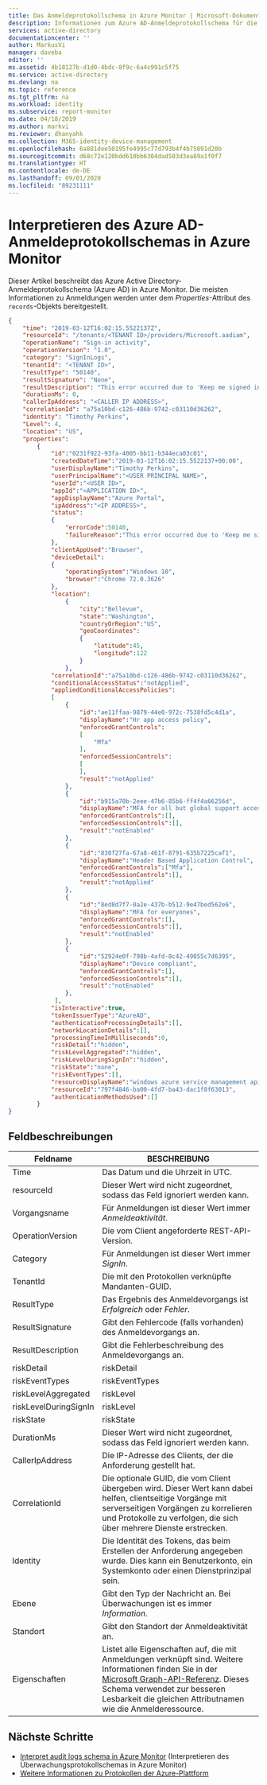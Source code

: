 ```yaml
---
title: Das Anmeldeprotokollschema in Azure Monitor | Microsoft-Dokumentation
description: Informationen zum Azure AD-Anmeldeprotokollschema für die Verwendung in Azure Monitor
services: active-directory
documentationcenter: ''
author: MarkusVi
manager: daveba
editor: ''
ms.assetid: 4b18127b-d1d0-4bdc-8f9c-6a4c991c5f75
ms.service: active-directory
ms.devlang: na
ms.topic: reference
ms.tgt_pltfrm: na
ms.workload: identity
ms.subservice: report-monitor
ms.date: 04/18/2019
ms.author: markvi
ms.reviewer: dhanyahk
ms.collection: M365-identity-device-management
ms.openlocfilehash: 6a881dee50195fe4995c77d793b4f4b75091d20b
ms.sourcegitcommit: d68c72e120bdd610bb6304dad503d3ea89a1f0f7
ms.translationtype: HT
ms.contentlocale: de-DE
ms.lasthandoff: 09/01/2020
ms.locfileid: "89231111"
---
```

# <a name="interpret-the-azure-ad-sign-in-logs-schema-in-azure-monitor"></a>Interpretieren des Azure AD-Anmeldeprotokollschemas in Azure Monitor

Dieser Artikel beschreibt das Azure Active Directory-Anmeldeprotokollschema (Azure AD) in Azure Monitor. Die meisten Informationen zu Anmeldungen werden unter dem *Properties*-Attribut des `records`-Objekts bereitgestellt.


```json
{ 
    "time": "2019-03-12T16:02:15.5522137Z", 
    "resourceId": "/tenants/<TENANT ID>/providers/Microsoft.aadiam",
    "operationName": "Sign-in activity", 
    "operationVersion": "1.0", 
    "category": "SignInLogs", 
    "tenantId": "<TENANT ID>", 
    "resultType": "50140", 
    "resultSignature": "None", 
    "resultDescription": "This error occurred due to 'Keep me signed in' interrupt when the user was signing-in.", 
    "durationMs": 0, 
    "callerIpAddress": "<CALLER IP ADDRESS>", 
    "correlationId": "a75a10bd-c126-486b-9742-c03110d36262", 
    "identity": "Timothy Perkins", 
    "Level": 4, 
    "location": "US", 
    "properties": 
        {
            "id":"0231f922-93fa-4005-bb11-b344eca03c01",
            "createdDateTime":"2019-03-12T16:02:15.5522137+00:00",
            "userDisplayName":"Timothy Perkins",
            "userPrincipalName":"<USER PRINCIPAL NAME>",
            "userId":"<USER ID>",
            "appId":"<APPLICATION ID>",
            "appDisplayName":"Azure Portal",
            "ipAddress":"<IP ADDRESS>",
            "status":
            {
                "errorCode":50140,
                "failureReason":"This error occurred due to 'Keep me signed in' interrupt when the user was signing-in."
            },
            "clientAppUsed":"Browser",
            "deviceDetail":
            {
                "operatingSystem":"Windows 10",
                "browser":"Chrome 72.0.3626"
            },
            "location":
                {
                    "city":"Bellevue",
                    "state":"Washington",
                    "countryOrRegion":"US",
                    "geoCoordinates":
                    {
                        "latitude":45,
                        "longitude":122
                    }
                },
            "correlationId":"a75a10bd-c126-486b-9742-c03110d36262",
            "conditionalAccessStatus":"notApplied",
            "appliedConditionalAccessPolicies":
            [
                {
                    "id":"ae11ffaa-9879-44e0-972c-7538fd5c4d1a",
                    "displayName":"Hr app access policy",
                    "enforcedGrantControls":
                    [
                        "Mfa"
                    ],
                    "enforcedSessionControls":
                    [
                    ],
                    "result":"notApplied"
                },
                {
                    "id":"b915a70b-2eee-47b6-85b6-ff4f4a66256d",
                    "displayName":"MFA for all but global support access",
                    "enforcedGrantControls":[],
                    "enforcedSessionControls":[],
                    "result":"notEnabled"
                },
                {
                    "id":"830f27fa-67a8-461f-8791-635b7225caf1",
                    "displayName":"Header Based Application Control",
                    "enforcedGrantControls":["Mfa"],
                    "enforcedSessionControls":[],
                    "result":"notApplied"
                },
                {
                    "id":"8ed8d7f7-0a2e-437b-b512-9e47bed562e6",
                    "displayName":"MFA for everyones",
                    "enforcedGrantControls":[],
                    "enforcedSessionControls":[],
                    "result":"notEnabled"
                },
                {
                    "id":"52924e0f-798b-4afd-8c42-49055c7d6395",
                    "displayName":"Device compliant",
                    "enforcedGrantControls":[],
                    "enforcedSessionControls":[],
                    "result":"notEnabled"
                },
             ],
            "isInteractive":true,
            "tokenIssuerType":"AzureAD",
            "authenticationProcessingDetails":[],
            "networkLocationDetails":[],
            "processingTimeInMilliseconds":0,
            "riskDetail":"hidden",
            "riskLevelAggregated":"hidden",
            "riskLevelDuringSignIn":"hidden",
            "riskState":"none",
            "riskEventTypes":[],
            "resourceDisplayName":"windows azure service management api",
            "resourceId":"797f4846-ba00-4fd7-ba43-dac1f8f63013",
            "authenticationMethodsUsed":[]
        }
}
```


## <a name="field-descriptions"></a>Feldbeschreibungen

| Feldname | BESCHREIBUNG |
|------------|-------------|
| Time | Das Datum und die Uhrzeit in UTC. |
| resourceId | Dieser Wert wird nicht zugeordnet, sodass das Feld ignoriert werden kann.  |
| Vorgangsname | Für Anmeldungen ist dieser Wert immer *Anmeldeaktivität*. |
| OperationVersion | Die vom Client angeforderte REST-API-Version. |
| Category | Für Anmeldungen ist dieser Wert immer *SignIn*. | 
| TenantId | Die mit den Protokollen verknüpfte Mandanten-GUID. |
| ResultType | Das Ergebnis des Anmeldevorgangs ist *Erfolgreich* oder *Fehler*. | 
| ResultSignature | Gibt den Fehlercode (falls vorhanden) des Anmeldevorgangs an. |
| ResultDescription | Gibt die Fehlerbeschreibung des Anmeldevorgangs an. |
| riskDetail | riskDetail | Gibt den „Grund“ für einen bestimmten Zustand eines riskanten Benutzers, einer Anmeldung oder einer Risikoerkennung an. Die möglichen Werte sind: `none`, `adminGeneratedTemporaryPassword`, `userPerformedSecuredPasswordChange`, `userPerformedSecuredPasswordReset`, `adminConfirmedSigninSafe`, `aiConfirmedSigninSafe`, `userPassedMFADrivenByRiskBasedPolicy`, `adminDismissedAllRiskForUser`, `adminConfirmedSigninCompromised`, `unknownFutureValue`. Der Wert `none` bedeutet, dass für den Benutzer bzw. die Anmeldung bisher keine Aktion ausgeführt wurde. <br>**Hinweis:** Die Details für diese Eigenschaft erfordern eine Azure AD Premium P2-Lizenz. Andere Lizenzen geben den Wert `hidden` zurück. |
| riskEventTypes | riskEventTypes | Der der Anmeldung zugeordnete Risikoerkennungstyp. Die möglichen Werte sind: `unlikelyTravel`, `anonymizedIPAddress`, `maliciousIPAddress`, `unfamiliarFeatures`, `malwareInfectedIPAddress`, `suspiciousIPAddress`, `leakedCredentials`, `investigationsThreatIntelligence`, `generic` und `unknownFutureValue`. |
| riskLevelAggregated | riskLevel | Aggregierte Risikostufe. Die möglichen Werte sind: `none`, `low`, `medium`, `high`, `hidden` und `unknownFutureValue`. Der Wert `hidden` bedeutet, dass der Benutzer oder die Anmeldung nicht für Azure AD Identity Protection aktiviert war. **Hinweis:** Details für diese Eigenschaft sind nur für Azure AD Premium P2-Kunden verfügbar. Für alle anderen Kunden wird `hidden` zurückgegeben. |
| riskLevelDuringSignIn | riskLevel | Risikostufe während der Anmeldung. Die möglichen Werte sind: `none`, `low`, `medium`, `high`, `hidden` und `unknownFutureValue`. Der Wert `hidden` bedeutet, dass der Benutzer oder die Anmeldung nicht für Azure AD Identity Protection aktiviert war. **Hinweis:** Details für diese Eigenschaft sind nur für Azure AD Premium P2-Kunden verfügbar. Für alle anderen Kunden wird `hidden` zurückgegeben. |
| riskState | riskState | Meldet den Status des riskanten Benutzers, der Anmeldung oder einer Risikoerkennung. Die möglichen Werte sind: `none`, `confirmedSafe`, `remediated`, `dismissed`, `atRisk`, `confirmedCompromised`, `unknownFutureValue`. |
| DurationMs |  Dieser Wert wird nicht zugeordnet, sodass das Feld ignoriert werden kann. |
| CallerIpAddress | Die IP-Adresse des Clients, der die Anforderung gestellt hat. | 
| CorrelationId | Die optionale GUID, die vom Client übergeben wird. Dieser Wert kann dabei helfen, clientseitige Vorgänge mit serverseitigen Vorgängen zu korrelieren und Protokolle zu verfolgen, die sich über mehrere Dienste erstrecken. |
| Identity | Die Identität des Tokens, das beim Erstellen der Anforderung angegeben wurde. Dies kann ein Benutzerkonto, ein Systemkonto oder einen Dienstprinzipal sein. |
| Ebene | Gibt den Typ der Nachricht an. Bei Überwachungen ist es immer *Information*. |
| Standort | Gibt den Standort der Anmeldeaktivität an. |
| Eigenschaften | Listet alle Eigenschaften auf, die mit Anmeldungen verknüpft sind. Weitere Informationen finden Sie in der [Microsoft Graph-API-Referenz](/graph/api/resources/signin?view=graph-rest-beta). Dieses Schema verwendet zur besseren Lesbarkeit die gleichen Attributnamen wie die Anmelderessource.

## <a name="next-steps"></a>Nächste Schritte

* [Interpret audit logs schema in Azure Monitor](reference-azure-monitor-audit-log-schema.md) (Interpretieren des Überwachungsprotokollschemas in Azure Monitor)
* [Weitere Informationen zu Protokollen der Azure-Plattform](../../azure-monitor/platform/platform-logs-overview.md)